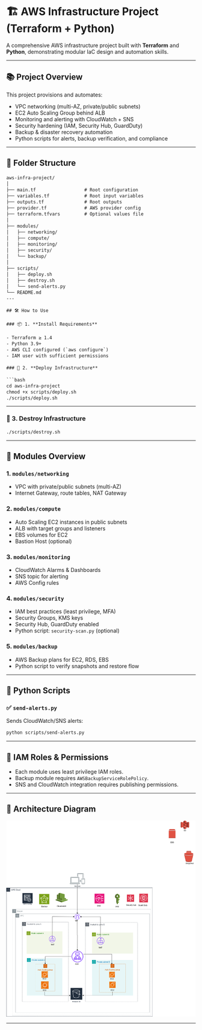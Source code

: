 # 🏗️ AWS Infrastructure Project (Terraform + Python)

A comprehensive AWS infrastructure project built with **Terraform** and **Python**, demonstrating modular IaC design and automation skills.

>

---

## 📚 Project Overview

This project provisions and automates:

- VPC networking (multi-AZ, private/public subnets)
- EC2 Auto Scaling Group behind ALB
- Monitoring and alerting with CloudWatch + SNS
- Security hardening (IAM, Security Hub, GuardDuty)
- Backup & disaster recovery automation
- Python scripts for alerts, backup verification, and compliance

---

## 📁 Folder Structure

```
aws-infra-project/
│
├── main.tf                  # Root configuration
├── variables.tf             # Root input variables
├── outputs.tf               # Root outputs
├── provider.tf              # AWS provider config
├── terraform.tfvars         # Optional values file
│
├── modules/
│   ├── networking/
│   ├── compute/
│   ├── monitoring/
│   ├── security/
│   └── backup/
│
├── scripts/
│   ├── deploy.sh
│   ├── destroy.sh
│   └── send-alerts.py
└── README.md
---

## 🛠️ How to Use

### 📦 1. **Install Requirements**

- Terraform ≥ 1.4
- Python 3.9+
- AWS CLI configured (`aws configure`)
- IAM user with sufficient permissions

### 🧱 2. **Deploy Infrastructure**

```bash
cd aws-infra-project
chmod +x scripts/deploy.sh
./scripts/deploy.sh
```

---

### 🧨 3. **Destroy Infrastructure**

```bash
./scripts/destroy.sh
```

---

## 🔧 Modules Overview

### 1. `modules/networking`
- VPC with private/public subnets (multi-AZ)
- Internet Gateway, route tables, NAT Gateway

### 2. `modules/compute`
- Auto Scaling EC2 instances in public subnets
- ALB with target groups and listeners
- EBS volumes for EC2
- Bastion Host (optional)

### 3. `modules/monitoring`
- CloudWatch Alarms & Dashboards
- SNS topic for alerting
- AWS Config rules

### 4. `modules/security`
- IAM best practices (least privilege, MFA)
- Security Groups, KMS keys
- Security Hub, GuardDuty enabled
- Python script: `security-scan.py` (optional)

### 5. `modules/backup`
- AWS Backup plans for EC2, RDS, EBS
- Python script to verify snapshots and restore flow

---

## 🐍 Python Scripts

### ✅ `send-alerts.py`

Sends CloudWatch/SNS alerts:

```bash
python scripts/send-alerts.py
```
---

## 🔐 IAM Roles & Permissions

- Each module uses least privilege IAM roles.
- Backup module requires `AWSBackupServiceRolePolicy`.
- SNS and CloudWatch integration requires publishing permissions.

---

## 📸 Architecture Diagram

![AWS Infrastructure Diagram](https://github.com/Snekainus/aws-infra-project/raw/main/AWSinfrastructure.drawio.png)

---


